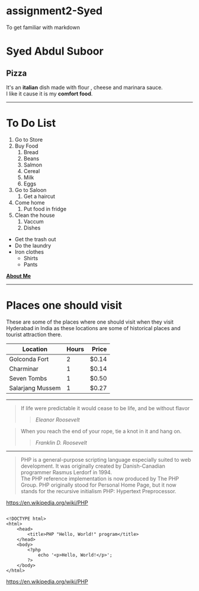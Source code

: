 # assignment2-Syed
To get familiar with markdown
# Syed Abdul Suboor
## Pizza

It's an **italian** dish made with flour , cheese and marinara sauce.<br>
I like it cause it is my **comfort food**.

---

# To Do List
1. Go to Store
2. Buy Food
    1. Bread
    2. Beans
    3. Salmon
    4. Cereal
    5. Milk
    6. Eggs
3. Go to Saloon
    1. Get a haircut
4. Come home
    1. Put food in fridge
5. Clean the house
    1. Vaccum
    2. Dishes

* Get the trash out
* Do the laundry
* Iron clothes
    * Shirts
    * Pants

**[About Me](AboutMe.md)**

---

# Places one should visit

These are some of the places where one should visit when they visit Hyderabad  in India as these locations are some of historical places and tourist attraction  there.

| Location | Hours | Price |
| --- | --- | ---:|
| Golconda Fort | 2 | $0.14 |
| Charminar | 1 | $0.14|
| Seven Tombs | 1 | $0.50|
| Salarjang Mussem | 1 | $0.27 |

---

>If life were predictable it would cease to be life, and be without flavor<br>
 >>*Eleanor Roosevelt*

>When you reach the end of your rope, tie a knot in it and hang on.
>> *Franklin D. Roosevelt*

---


>PHP is a general-purpose scripting language especially suited to web development. It was originally created by Danish-Canadian programmer Rasmus Lerdorf in 1994.<br>
The PHP reference implementation is now produced by The PHP Group. PHP originally stood for Personal Home Page, but it now stands for the recursive initialism PHP: Hypertext Preprocessor.

<https://en.wikipedia.org/wiki/PHP>

```

<!DOCTYPE html>
<html>
    <head>
        <title>PHP "Hello, World!" program</title>
    </head>
    <body>
        <?php
            echo '<p>Hello, World!</p>';
        ?>
    </body>
</html>

```

<https://en.wikipedia.org/wiki/PHP>